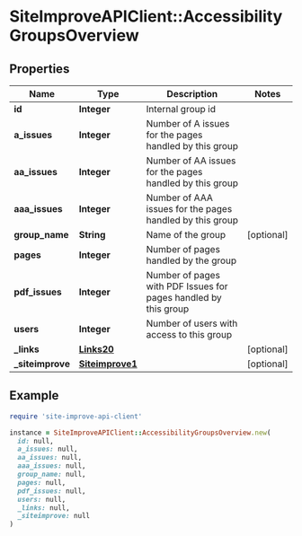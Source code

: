 # SiteImproveAPIClient::AccessibilityGroupsOverview

## Properties

| Name | Type | Description | Notes |
| ---- | ---- | ----------- | ----- |
| **id** | **Integer** | Internal group id |  |
| **a_issues** | **Integer** | Number of A issues for the pages handled by this group |  |
| **aa_issues** | **Integer** | Number of AA issues for the pages handled by this group |  |
| **aaa_issues** | **Integer** | Number of AAA issues for the pages handled by this group |  |
| **group_name** | **String** | Name of the group | [optional] |
| **pages** | **Integer** | Number of pages handled by the group |  |
| **pdf_issues** | **Integer** | Number of pages with PDF Issues for pages handled by this group |  |
| **users** | **Integer** | Number of users with access to this group |  |
| **_links** | [**Links20**](Links20.md) |  | [optional] |
| **_siteimprove** | [**Siteimprove1**](Siteimprove1.md) |  | [optional] |

## Example

```ruby
require 'site-improve-api-client'

instance = SiteImproveAPIClient::AccessibilityGroupsOverview.new(
  id: null,
  a_issues: null,
  aa_issues: null,
  aaa_issues: null,
  group_name: null,
  pages: null,
  pdf_issues: null,
  users: null,
  _links: null,
  _siteimprove: null
)
```

